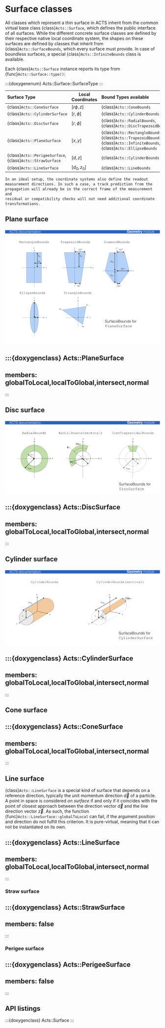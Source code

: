 # Surface classes

All classes which represent a thin surface in ACTS inherit from
the common virtual base class {class}`Acts::Surface`, which defines
the public interface of all surfaces. While the different concrete
surface classes are defined by their respective native local
coordinate system, the shapes on these surfaces are defined by classes
that inherit from {class}`Acts::SurfaceBounds`, which every surface must provide.
In case of boundless surfaces, a special {class}`Acts::InfiniteBounds` class is
available.



Each {class}`Acts::Surface` instance reports its type from {func}`Acts::Surface::type()`:

:::{doxygenenum} Acts::Surface::SurfaceType
:::


| Surface Type          | Local Coordinates | Bound Types available                                                                       |
|:----------------------|-------------------|:--------------------------------------------------------------------------------------------|
| {class}`Acts::ConeSurface`         | $[r\phi, z]$         | {class}`Acts::ConeBounds`                                                                                |
| {class}`Acts::CylinderSurface`     | $[r, \phi]$         | {class}`Acts::CylinderBounds`                                                                            |
| {class}`Acts::DiscSurface`         | $[r, \phi]$         | {class}`Acts::RadialBounds`, {class}`Acts::DiscTrapezoidBounds`                                                     |
| {class}`Acts::PlaneSurface`        | $[x, y]$         | {class}`Acts::RectangleBounds`, {class}`Acts::TrapezoidBounds`, <br>{class}`Acts::InfiniteBounds`, {class}`Acts::EllipseBounds` |
| {class}`Acts::PerigeeSurface`,<br> {class}`Acts::StrawSurface` | $[d, z]$ | {class}`Acts::CylinderBounds`                                                                            |
| {class}`Acts::LineSurface` | $[d_0, z_0]$ | {class}`Acts::LineBounds` |

```{tip}
In an ideal setup, the coordinate systems also define the readout
measurement directions. In such a case, a track prediction from the
propagation will already be in the correct frame of the measurement and
residual or compatibility checks will not need additional coordinate
transformations.
```

## Plane surface

![PlaneBounds](figures/PlaneBounds.png)

:::{doxygenclass} Acts::PlaneSurface
---
members: globalToLocal,localToGlobal,intersect,normal
---
:::

## Disc surface

![DiscBounds](figures/DiscBounds.png)

:::{doxygenclass} Acts::DiscSurface
---
members: globalToLocal,localToGlobal,intersect,normal
---
:::
 
## Cylinder surface

![CylinderBounds](figures/CylinderBounds.png)

:::{doxygenclass} Acts::CylinderSurface
---
members: globalToLocal,localToGlobal,intersect,normal
---
:::

## Cone surface

:::{doxygenclass} Acts::ConeSurface
---
members: globalToLocal,localToGlobal,intersect,normal
---
:::

## Line surface

{class}`Acts::LineSurface` is a special kind of surface that depends on a reference
direction, typically the unit momentum direction $\vec d$ of a particle. A point in
space is considered *on surface* if and only if it coincides with the point of
closest approach between the direction vector $\vec d$ and the line direction
vector $\vec z$. As such, the function {func}`Acts::LineSurface::globalToLocal`
can fail, if the argument position and direction do not fulfill this criterion.
It is pure-virtual, meaning that it can not be instantiated on its own.

:::{doxygenclass} Acts::LineSurface
---
members: globalToLocal,localToGlobal,intersect,normal
---
:::

### Straw surface

:::{doxygenclass} Acts::StrawSurface
---
members: false
---
:::

### Perigee surface

:::{doxygenclass} Acts::PerigeeSurface
---
members: false
---
:::


## API listings

:::{doxygenclass} Acts::Surface
:::

